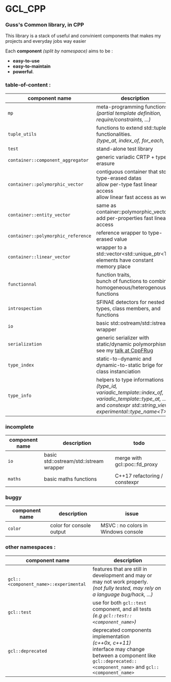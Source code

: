 # GCL_CPP
### Guss's Common library, in CPP

This library is a stack of useful and convinient components that makes my projects and everyday jobs way easier

Each **component** *(split by namespace)* aims to be :
- **easy-to-use**
- **easy-to-maintain**
- **powerful**.

### table-of-content :
| **component** name                 | description                                                                                |
|------------------------------------|--------------------------------------------------------------------------------------------|
| `mp`                               | meta-programming functions *(partial template definition, require/constraints, ...)*       |
| `tuple_utils`                      | functions to extend std::tuple functionalities.<br>*(type_at, index_of, for_each, ...)*    |
| `test`                             | stand-alone test library                                                                   |
| `container::component_aggregator`  | generic variadic CRTP + type-erasure                                                       |
| `container::polymorphic_vector`    | contiguous container that store type-erased datas<br>allow per-type fast linear access<br>allow linear fast access as well     |
| `container::entity_vector`         | same as container::polymorphic_vector<br>add per-properties fast linear access             |
| `container::polymorphic_reference` | reference wrapper to type-erased value                                                     |
| `container::linear_vector`         | wrapper to a std::vector<std::unique_ptr\<T\>><br>elements have constant memory place      |
| `functionnal`                      | function traits,<br>bunch of functions to combine homogeneous/heterogenous functions       |
| `introspection`                    | SFINAE detectors for nested types, class members, and functions                            |
| `io`                               | basic std::ostream/std::istream wrapper                                                    |
| `serialization`                    | generic serializer with static/dynamic polymorphism<br>see my [talk at CppFRug](https://github.com/cpp-frug/paris/tree/master/events/2017-01-19_n14/Serial)              |
| `type_index`                       | static-to-dynamic and dynamic-to-static brige for class instanciation                      |
| `type_info`                        | helpers to type informations<br>*(type_id, variadic_template::index_of, variadic_template::type_at, ... )*<br>and *constexpr std::string_view experimental::type_name\<T\>* |

### incomplete
| **component** name               | description                              |                   todo                          |
|----------------------------------|------------------------------------------|-------------------------------------------------|
| `io`                             | basic std::ostream/std::istream wrapper  |  merge with gcl\:\:poc\:\:fd_proxy              |
| `maths`                          | basic maths functions                    |  C++17 refactoring / constexpr                  |

### buggy
| **component** name               | description                              |                   issue                         |
|----------------------------------|------------------------------------------|-------------------------------------------------|
| `color`                          | color for console output                 | MSVC : no colors in Windows console             |

### other namespaces :

| **component** name                 | description                                                                                |
|------------------------------------|--------------------------------------------------------------------------------------------|
| `gcl::<component_name>::experimental` | features that are still in development and may or may not work properly.<br>*(not fully tested, may rely on a language bug/hack, ...)* |
| `gcl::test`                        | use for both `gcl::test` component, and all tests<br>*(e.g `gcl::test::<component_name>`)*|
| `gcl::deprecated`                  | deprecated components implementation<br>*(c++0x, c++11)*<br>interface may change between a component like `gcl::deprecated::<component_name>` and `gcl::<component_name>` |
